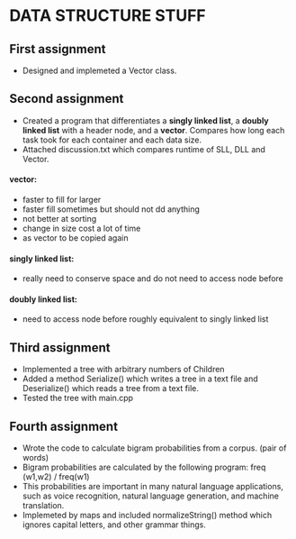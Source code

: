 # DATA STRUCTURE STUFF
 ## First assignment
 + Designed and implemeted a Vector class.
 
 
  ## Second assignment
 + Created a program that differentiates a <b> singly linked list</b>, a <b>doubly linked list</b> with a header node, and a <b>vector</b>. 
 Compares how long each task took for each container and each data size.
 + Attached discussion.txt which compares runtime of  SLL, DLL and Vector.
#### vector: 
+ faster to fill for larger
+ faster fill sometimes but should not dd anything
+ not better at sorting
+ change in size cost a lot of time
+ as vector to be copied again

#### singly linked list:
+ really need to conserve space and do not need to access node before

#### doubly linked list:
+ need to access node before roughly equivalent to singly linked list

 ## Third assignment
 + Implemented a tree with arbitrary numbers of Children
 + Added a method Serialize() which writes a tree in a text file and Deserialize() which reads a tree from a text file.
 + Tested the tree with main.cpp

 ## Fourth assignment
 
 + Wrote the code to calculate bigram probabilities from a corpus. (pair of words)
 + Bigram probabilities are calculated by the following program:
 freq (w1,w2) / freq(w1)
 + This probabilities are important in many natural language applications, such as voice recognition, natural language 
 generation, and machine translation.
 + Implemeted by maps and included normalizeString() method which ignores capital letters, and other grammar things.
 
 



 
